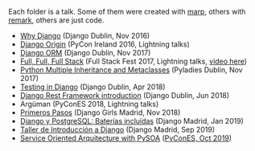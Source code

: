 Each folder is a talk. Some of them were created with [marp](https://yhatt.github.io/marp/), others with [remark](https://remarkjs.com), others are just code.

- [Why Django](http://jorgebg.com/talks/why-django/slides.pdf) (Django Dublin, Nov 2016)
- [Django Origin](http://jorgebg.com/talks/django-origin/slides.pdf) (PyCon Ireland 2016, Lightning talks)
- [Django ORM](https://github.com/jorgebg/talks/blob/master/django-orm-sql/) (Django Dublin, Nov 2017)
- [Full, Full, Full Stack](https://docs.google.com/presentation/d/1Z1uAI6Ckl_UjJUs12ioJ6HhhAo4z7BXPkDzcQ_bSk_0/edit?usp=sharing) (Full Stack Fest 2017, Lightning talks, [video here](https://youtu.be/q9ABoIOVO-c?t=574))
- [Python Multiple Inheritance and Metaclasses](https://github.com/jorgebg/talks/blob/master/python-multiple-inheritance-and-metaclasses/) (Pyladies Dublin, Nov 2017)
- [Testing in Django](https://github.com/jorgebg/talks/blob/master/testing-in-django/) (Django Dublin, Apr 2018)
- [Django Rest Framework introduction](https://github.com/jorgebg/talks/blob/master/drf-intro/) (Django Dublin, Jun 2018)
- Argüman (PyConES 2018, Lightning talks)
- [Primeros Pasos](https://docs.google.com/presentation/d/18SU0y_CyTxitTG6c0tnQB40uL7gl1Vl4flgTIBXVnaE/edit?usp=sharing) (Django Girls Madrid, Nov 2018)
- [Django y PostgreSQL: Baterías incluídas](http://jorgebg.com/talks/django-postgresql) (Django Madrid, Jan 2019)
- [Taller de Introducción a Django](https://djangomadrid.github.io/workshop/) (Django Madrid, Sep 2019)
- [Service Oriented Arquitecture with PySOA](https://docs.google.com/presentation/d/1E_MoEvkJ_gZzGhlS4NjN6juil56PR2fGfWL_J8XTcwo/edit) ([PyConES, Oct 2019](https://sched.co/Vcar))
